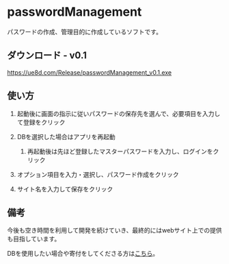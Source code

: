 # passwordManagement

パスワードの作成、管理目的に作成しているソフトです。

## ダウンロード - v0.1
https://ue8d.com/Release/passwordManagement_v0.1.exe

## 使い方
1. 起動後に画面の指示に従いパスワードの保存先を選んで、必要項目を入力して登録をクリック

1. DBを選択した場合はアプリを再起動
    1. 再起動後は先ほど登録したマスターパスワードを入力し、ログインをクリック

1. オプション項目を入力・選択し、パスワード作成をクリック

1. サイト名を入力して保存をクリック


## 備考
今後も空き時間を利用して開発を続けていき、最終的にはwebサイト上での提供も目指しています。

DBを使用したい場合や寄付をしてくださる方は[こちら](https://paypal.me/pools/c/8ocANNMlo9)。
